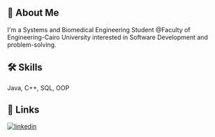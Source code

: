 
## 🚀 About Me
I'm a Systems and Biomedical Engineering Student @Faculty of Engineering-Cairo University interested in Software Development and problem-solving.


## 🛠 Skills
Java, C++, SQL, OOP


## 🔗 Links
[![linkedin](https://img.shields.io/badge/linkedin-0A66C2?style=for-the-badge&logo=linkedin&logoColor=white)](https://www.linkedin.com/in/engineer-ahmed-amgad/)

